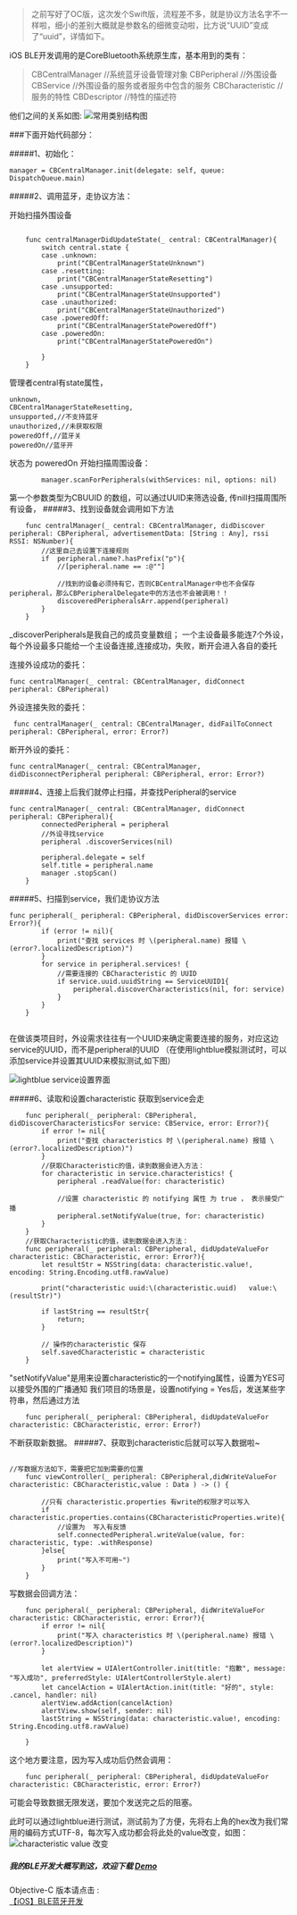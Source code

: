 >之前写好了OC版，这次发个Swift版，流程差不多，就是协议方法名字不一样啦，细小的差别大概就是参数名的细微变动啦，比方说“UUID”变成了“uuid”，详情如下。

iOS BLE开发调用的是CoreBluetooth系统原生库，基本用到的类有：
>CBCentralManager //系统蓝牙设备管理对象
>CBPeripheral //外围设备
>CBService //外围设备的服务或者服务中包含的服务
>CBCharacteristic //服务的特性
>CBDescriptor //特性的描述符

他们之间的关系如图:
 ![常用类别结构图](https://raw.githubusercontent.com/Jupengpeng/ImagesResourse/master/CoreBluetoothStructure.png)


###下面开始代码部分：


#####1、初始化：

```
manager = CBCentralManager.init(delegate: self, queue: DispatchQueue.main)

```

#####2、调用蓝牙，走协议方法：

开始扫描外围设备
```

    func centralManagerDidUpdateState(_ central: CBCentralManager){
        switch central.state {
        case .unknown:
            print("CBCentralManagerStateUnknown")
        case .resetting:
            print("CBCentralManagerStateResetting")
        case .unsupported:
            print("CBCentralManagerStateUnsupported")
        case .unauthorized:
            print("CBCentralManagerStateUnauthorized")
        case .poweredOff:
            print("CBCentralManagerStatePoweredOff")
        case .poweredOn:
            print("CBCentralManagerStatePoweredOn")

        }
    }
```
管理者central有state属性，
```
unknown,
CBCentralManagerStateResetting,
unsupported,//不支持蓝牙
unauthorized,//未获取权限
poweredOff,//蓝牙关
poweredOn//蓝牙开
```
状态为 poweredOn 开始扫描周围设备：
```
        manager.scanForPeripherals(withServices: nil, options: nil)

```
第一个参数类型为CBUUID 的数组，可以通过UUID来筛选设备,
传nill扫描周围所有设备，
#####3、找到设备就会调用如下方法
```
    func centralManager(_ central: CBCentralManager, didDiscover peripheral: CBPeripheral, advertisementData: [String : Any], rssi RSSI: NSNumber){
        //这里自己去设置下连接规则
        if  peripheral.name?.hasPrefix("p"){
            //[peripheral.name == :@""]
            
            //找到的设备必须持有它，否则CBCentralManager中也不会保存peripheral，那么CBPeripheralDelegate中的方法也不会被调用！！
            discoveredPeripheralsArr.append(peripheral)
        }
    }
```
_discoverPeripherals是我自己的成员变量数组；
一个主设备最多能连7个外设，每个外设最多只能给一个主设备连接,连接成功，失败，断开会进入各自的委托

连接外设成功的委托：
```
func centralManager(_ central: CBCentralManager, didConnect peripheral: CBPeripheral)
```
外设连接失败的委托：
```
 func centralManager(_ central: CBCentralManager, didFailToConnect peripheral: CBPeripheral, error: Error?)

```
断开外设的委托：
```
func centralManager(_ central: CBCentralManager, didDisconnectPeripheral peripheral: CBPeripheral, error: Error?)

```
#####4、连接上后我们就停止扫描，并查找Peripheral的service
```
func centralManager(_ central: CBCentralManager, didConnect peripheral: CBPeripheral){
        connectedPeripheral = peripheral
        //外设寻找service
        peripheral .discoverServices(nil)
        
        peripheral.delegate = self
        self.title = peripheral.name
        manager .stopScan()
    }
```
#####5、扫描到service，我们走协议方法
```
func peripheral(_ peripheral: CBPeripheral, didDiscoverServices error: Error?){
        if (error != nil){
            print("查找 services 时 \(peripheral.name) 报错 \(error?.localizedDescription)")
        }
        for service in peripheral.services! {
            //需要连接的 CBCharacteristic 的 UUID
            if service.uuid.uuidString == ServiceUUID1{ 
                peripheral.discoverCharacteristics(nil, for: service)
            }
        }
    }
    
```
在做该类项目时，外设需求往往有一个UUID来确定需要连接的服务，对应这边service的UUID，而不是peripheral的UUID
（在使用lightblue模拟测试时，可以添加service并设置其UUID来模拟测试,如下图）

 ![lightblue service设置界面](https://github.com/Jupengpeng/ImagesResourse/blob/master/FullSizeRender.jpg?raw=true)

#####6、读取和设置characteristic
获取到service会走
```
    func peripheral(_ peripheral: CBPeripheral, didDiscoverCharacteristicsFor service: CBService, error: Error?){
        if error != nil{
            print("查找 characteristics 时 \(peripheral.name) 报错 \(error?.localizedDescription)")
        }
        //获取Characteristic的值，读到数据会进入方法：  
        for characteristic in service.characteristics! {
            peripheral .readValue(for: characteristic)

            //设置 characteristic 的 notifying 属性 为 true ， 表示接受广播
            peripheral.setNotifyValue(true, for: characteristic)
        }
    }
    //获取Characteristic的值，读到数据会进入方法：
    func peripheral(_ peripheral: CBPeripheral, didUpdateValueFor characteristic: CBCharacteristic, error: Error?){
        let resultStr = NSString(data: characteristic.value!, encoding: String.Encoding.utf8.rawValue)
        
        print("characteristic uuid:\(characteristic.uuid)   value:\(resultStr)")
        
        if lastString == resultStr{
            return;
        }
        
        // 操作的characteristic 保存
        self.savedCharacteristic = characteristic
    }
```

"setNotifyValue"是用来设置characteristic的一个notifying属性，设置为YES可以接受外围的广播通知
我们项目的场景是，设置notifying = Yes后，发送某些字符串，然后通过方法
```
    func peripheral(_ peripheral: CBPeripheral, didUpdateValueFor characteristic: CBCharacteristic, error: Error?)
```
不断获取新数据。
#####7、获取到characteristic后就可以写入数据啦~

```

//写数据方法如下，需要把它加到需要的位置
    func viewController(_ peripheral: CBPeripheral,didWriteValueFor characteristic: CBCharacteristic,value : Data ) -> () {
        
        //只有 characteristic.properties 有write的权限才可以写入
        if characteristic.properties.contains(CBCharacteristicProperties.write){
            //设置为  写入有反馈
            self.connectedPeripheral.writeValue(value, for: characteristic, type: .withResponse)
        }else{
            print("写入不可用~")
        }
    }
```
写数据会回调方法：
```
    func peripheral(_ peripheral: CBPeripheral, didWriteValueFor characteristic: CBCharacteristic, error: Error?){
        if error != nil{
            print("写入 characteristics 时 \(peripheral.name) 报错 \(error?.localizedDescription)")
        }
        
        let alertView = UIAlertController.init(title: "抱歉", message: "写入成功", preferredStyle: UIAlertControllerStyle.alert)
        let cancelAction = UIAlertAction.init(title: "好的", style: .cancel, handler: nil)
        alertView.addAction(cancelAction)
        alertView.show(self, sender: nil)
        lastString = NSString(data: characteristic.value!, encoding: String.Encoding.utf8.rawValue)

    }
```
这个地方要注意，因为写入成功后仍然会调用：
```
    func peripheral(_ peripheral: CBPeripheral, didUpdateValueFor characteristic: CBCharacteristic, error: Error?)
```
可能会导致数据无限发送，要加个发送完之后的阻塞。

此时可以通过lightblue进行测试，测试前为了方便，先将右上角的hex改为我们常用的编码方式UTF-8，每次写入成功都会将此处的value改变，如图：
 ![characteristic value 改变](https://github.com/Jupengpeng/ImagesResourse/blob/master/IMG_0446.PNG?raw=true)

##### 我的BLE开发大概写到这，欢迎下载 [Demo ](https://github.com/Jupengpeng/JPBLEDemo_Swift.git)
Objective-C 版本请点击 :  
 [  【iOS】BLE蓝牙开发](http://www.jianshu.com/p/76d12e934e93)
